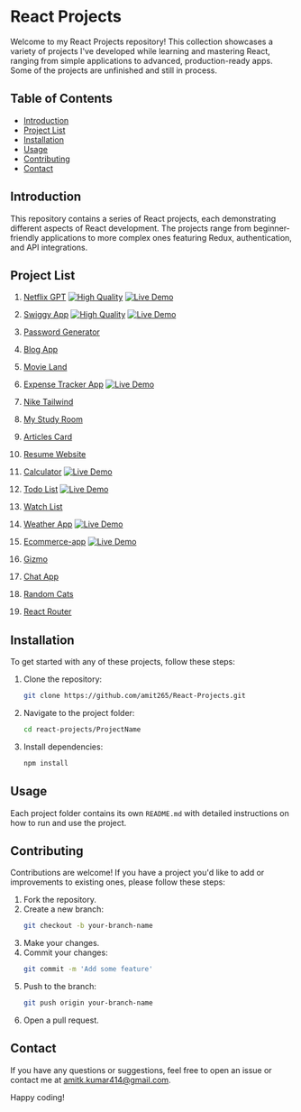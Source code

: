 <link rel="stylesheet" href="https://cdnjs.cloudflare.com/ajax/libs/font-awesome/6.0.0-beta3/css/all.min.css">


# React Projects

Welcome to my React Projects repository! This collection showcases a variety of projects I've developed while learning and mastering React, ranging from simple applications to advanced, production-ready apps. Some of the projects are unfinished and still in process.

## Table of Contents

- [Introduction](#introduction)
- [Project List](#project-list)
- [Installation](#installation)
- [Usage](#usage)
- [Contributing](#contributing)
- [Contact](#contact)

## Introduction

This repository contains a series of React projects, each demonstrating different aspects of React development. The projects range from beginner-friendly applications to more complex ones featuring Redux, authentication, and API integrations.

## Project List
 
1. [Netflix GPT](./netflixgpt/) 
[![High Quality](https://img.shields.io/badge/Quality-High-green)](https://coderespite.com/projects/react/netflixgpt/)
[![Live Demo](https://img.shields.io/badge/Live-Demo-green)](https://coderespite.com/projects/react/netflixgpt/)
2. [Swiggy App](./swiggy-app/)
[![High Quality](https://img.shields.io/badge/Quality-High-green)](https://coderespite.com/projects/react/swiggy/) 
[![Live Demo](https://img.shields.io/badge/Live-Demo-green)](https://coderespite.com/projects/react/swiggy/)
3. [Password Generator](./password-generator/) 
 
4. [Blog App](./blog-app/)
5. [Movie Land](./movie-land/) 
6. [Expense Tracker App](./expense-tracker-app/) 
[![Live Demo](https://img.shields.io/badge/Live-Demo-green)](https://coderespite.com/projects/react/expense-tracker-app/)
7. [Nike Tailwind](./nike-tailwind/) 
8. [My Study Room](./my-study-room/) 
9. [Articles Card](./articles_card/)
10. [Resume Website](./resume-website/)
11. [Calculator](./calculator/)
[![Live Demo](https://img.shields.io/badge/Live-Demo-green)](https://coderespite.com/projects/react/calculator/)
12. [Todo List](./todo-list/) 
[![Live Demo](https://img.shields.io/badge/Live-Demo-green)](https://coderespite.com/projects/react/todo-list/)
13. [Watch List](./watch-list/) 
14. [Weather App](./weather-app/)
[![Live Demo](https://img.shields.io/badge/Live-Demo-green)](https://coderespite.com/projects/react/weather-app/)
15. [Ecommerce-app](./ecommerce-app/) 
[![Live Demo](https://img.shields.io/badge/Live-Demo-green)](https://coderespite.com/projects/react/ecommerce-app/)
16. [Gizmo](./gizmoo/)
17. [Chat App](./chat-app/) 
18. [Random Cats](./random-cats/) 
19. [React Router](./react-router/) 

## Installation

To get started with any of these projects, follow these steps:

1. Clone the repository:
    ```bash
    git clone https://github.com/amit265/React-Projects.git
    ```
2. Navigate to the project folder:
    ```bash
    cd react-projects/ProjectName
    ```
3. Install dependencies:
    ```bash
    npm install
    ```

## Usage

Each project folder contains its own `README.md` with detailed instructions on how to run and use the project.

## Contributing

Contributions are welcome! If you have a project you'd like to add or improvements to existing ones, please follow these steps:

1. Fork the repository.
2. Create a new branch:
    ```bash
    git checkout -b your-branch-name
    ```
3. Make your changes.
4. Commit your changes:
    ```bash
    git commit -m 'Add some feature'
    ```
5. Push to the branch:
    ```bash
    git push origin your-branch-name
    ```
6. Open a pull request.


## Contact

If you have any questions or suggestions, feel free to open an issue or contact me at [amitk.kumar414@gmail.com](mailto:amitk.kumar414@gmail.com).

Happy coding!
